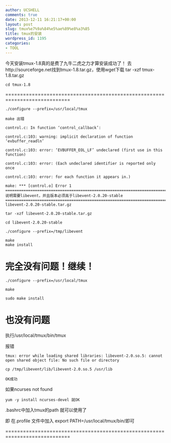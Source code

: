 ```yaml
---
author: UCSHELL
comments: true
date: 2013-12-11 16:21:17+00:00
layout: post
slug: tmux%e7%9a%84%e5%ae%89%e8%a3%85
title: tmux的安装
wordpress_id: 1195
categories:
- TOOL
---
```


今天安装tmux-1.8真的是费了九牛二虎之力才算安装成功了！
去http://sourceforge.net找到tmux-1.8.tar.gz，使用wget下载
	tar -xzf tmux-1.8.tar.gz

	cd tmux-1.8

============================================================================

	./configure --prefix=/usr/local/tmux

	make 出错

	control.c: In function ‘control_callback’:

	control.c:103: warning: implicit declaration of function ‘evbuffer_readln’

	control.c:103: error: ‘EVBUFFER_EOL_LF’ undeclared (first use in this function)

	control.c:103: error: (Each undeclared identifier is reported only once

	control.c:103: error: for each function it appears in.)

	make: *** [control.o] Error 1
	============================================================================
	说明需要libevent，并且版本必须高于libevent-2.0.20-stable
	============================================================================
	libevent-2.0.20-stable.tar.gz

	tar -xzf libevent-2.0.20-stable.tar.gz

	cd libevent-2.0.20-stable

	./configure --prefix=/tmp/libevent

	make 
	make install 

完全没有问题！继续！ 
============================================================================

	./configure --prefix=/usr/local/tmux

	make

	sudo make install

也没有问题
============================================================================

执行/usr/local/tmux/bin/tmux

报错 

	tmux: error while loading shared libraries: libevent-2.0.so.5: cannot open shared object file: No such file or directory

	cp /tmp/libevent/lib/libevent-2.0.so.5 /usr/lib

	OK成功

如果ncurses not found 

	yum -y install ncurses-devel 就OK

.bashrc中加入tmux的path 就可以使用了  

即 在.profile 文件中加入  export PATH=/usr/local/tmux/bin/即可

============================================================================
